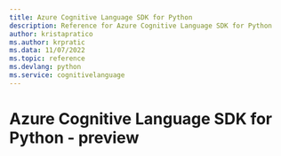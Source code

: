 ```yaml
---
title: Azure Cognitive Language SDK for Python
description: Reference for Azure Cognitive Language SDK for Python
author: kristapratico
ms.author: krpratic
ms.data: 11/07/2022
ms.topic: reference
ms.devlang: python
ms.service: cognitivelanguage
---
```

# Azure Cognitive Language SDK for Python - preview

